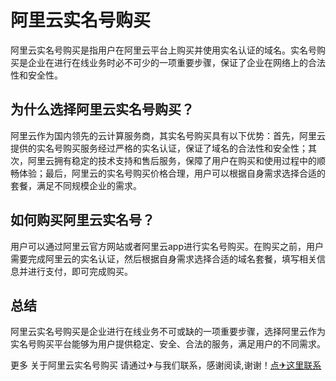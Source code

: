 # 阿里云实名号购买

阿里云实名号购买是指用户在阿里云平台上购买并使用实名认证的域名。实名号购买是企业在进行在线业务时必不可少的一项重要步骤，保证了企业在网络上的合法性和安全性。

## 为什么选择阿里云实名号购买？

阿里云作为国内领先的云计算服务商，其实名号购买具有以下优势：首先，阿里云提供的实名号购买服务经过严格的实名认证，保证了域名的合法性和安全性；其次，阿里云拥有稳定的技术支持和售后服务，保障了用户在购买和使用过程中的顺畅体验；最后，阿里云的实名号购买价格合理，用户可以根据自身需求选择合适的套餐，满足不同规模企业的需求。

## 如何购买阿里云实名号？

用户可以通过阿里云官方网站或者阿里云app进行实名号购买。在购买之前，用户需要完成阿里云的实名认证，然后根据自身需求选择合适的域名套餐，填写相关信息并进行支付，即可完成购买。

## 总结

阿里云实名号购买是企业进行在线业务不可或缺的一项重要步骤，选择阿里云作为实名号购买平台能够为用户提供稳定、安全、合法的服务，满足用户的不同需求。

更多 关于阿里云实名号购买 请通过✈与我们联系，感谢阅读,谢谢！[点✈这里联系](https://abc.k02.cc)
